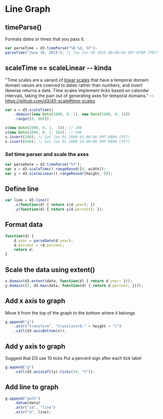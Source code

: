 # Line Graph

## timeParse()
Formats dates or times that you pass it.
```js
var parseTime = d3.timeParse("%B %d, %Y");
parseTime("June 30, 2015"); // Tue Jun 30 2015 00:00:00 GMT-0700 (PDT)
```

## scaleTime == scaleLinear -- kinda
"Time scales are a variant of [linear scales](https://github.com/d3/d3-scale#linear-scales) that have a temporal domain: domain values are coerced to dates rather than numbers, and invert likewise returns a date. Time scales implement ticks based on calendar intervals, taking the pain out of generating axes for temporal domains." -- https://github.com/d3/d3-scale#time-scales
```js
var x = d3.scaleTime()
    .domain([new Date(2000, 0, 1), new Date(2000, 0, 2)])
    .range([0, 960]);

x(new Date(2000, 0, 1,  5)); // 200
x(new Date(2000, 0, 1, 16)); // 640
x.invert(200); // Sat Jan 01 2000 05:00:00 GMT-0800 (PST)
x.invert(640); // Sat Jan 01 2000 16:00:00 GMT-0800 (PST)
```

### Set time parser and scale the axes
```js
var parseDate = d3.timeParse("%Y");
var x = d3.scaleTime().rangeRound([0, width]);
var y = d3.scaleLinear().rangeRound([height, 0]);
```

## Define line
```js
var line = d3.line()
    .x(function(d) { return x(d.year); })
    .y(function(d) { return y(d.percent); });
```

## Format data
```js
function(d) {
    d.year = parseDate(d.year);
    d.percent = +d.percent;
    return d;
}
```

## Scale the data using extent()
```js
x.domain(d3.extent(data, function(d) { return d.year; }));
y.domain([0, d3.max(data, function(d) { return d.percent; })]);
```

## Add x axis to graph
Move it from the top of the graph to the bottom where it belongs
```js
g.append("g")
    .attr("transform", "translate(0," + height + ")")
    .call(d3.axisBottom(x));
```

## Add y axis to graph
Suggest that D3 use 10 ticks
Put a percent sign after each tick label
```js
g.append("g")
    .call(d3.axisLeft(y).ticks(10, "%"));
```

## Add line to graph
```js
g.append("path")
    .datum(data)
    .attr("id", "line")
    .attr("d", line);
```
